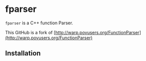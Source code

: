 # fparser

`fparser` is a C++ function Parser.

This GitHub is a fork of [http://warp.povusers.org/FunctionParser](http://warp.povusers.org/FunctionParser)

## Installation
